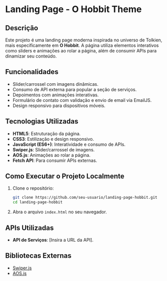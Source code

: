 
# Landing Page - O Hobbit Theme

## Descrição

Este projeto é uma landing page moderna inspirada no universo de Tolkien, mais especificamente em **O Hobbit**. A página utiliza elementos interativos como sliders e animações ao rolar a página, além de consumir APIs para dinamizar seu conteúdo.

## Funcionalidades

- Slider/carrossel com imagens dinâmicas.
- Consumo de API externa para popular a seção de serviços.
- Depoimentos com animações interativas.
- Formulário de contato com validação e envio de email via EmailJS.
- Design responsivo para dispositivos móveis.

## Tecnologias Utilizadas

- **HTML5**: Estruturação da página.
- **CSS3**: Estilização e design responsivo.
- **JavaScript (ES6+)**: Interatividade e consumo de APIs.
- **Swiper.js**: Slider/carrossel de imagens.
- **AOS.js**: Animações ao rolar a página.
- **Fetch API**: Para consumir APIs externas.

## Como Executar o Projeto Localmente

1. Clone o repositório:
   ```bash
   git clone https://github.com/seu-usuario/landing-page-hobbit.git
   cd landing-page-hobbit
   ```
2. Abra o arquivo `index.html` no seu navegador.

## APIs Utilizadas

- **API de Serviços**: [Insira a URL da API].

## Bibliotecas Externas

- [Swiper.js](https://swiperjs.com/)
- [AOS.js](https://michalsnik.github.io/aos/)
